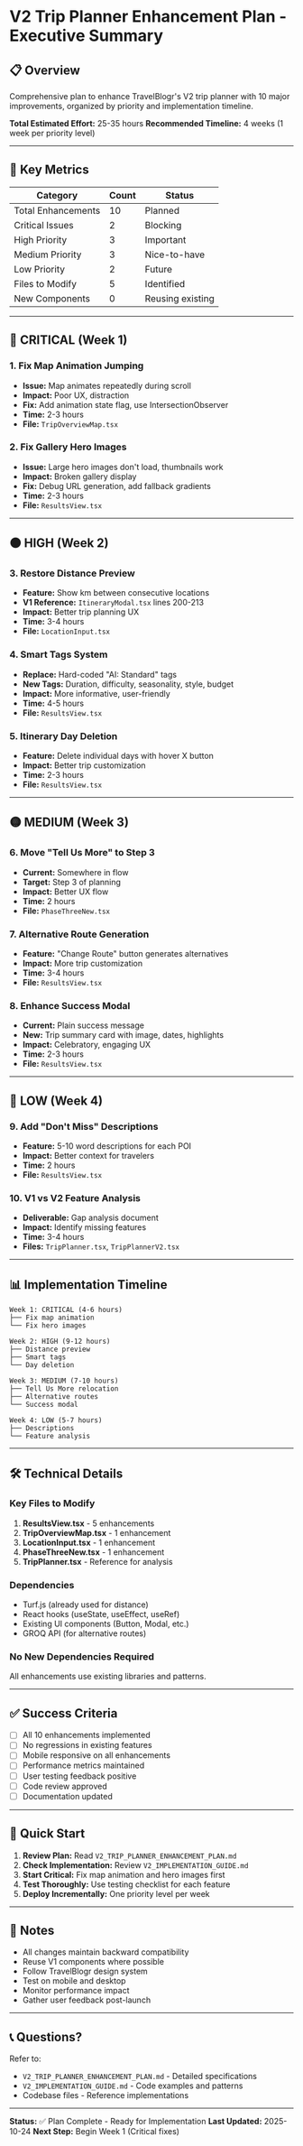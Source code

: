 # V2 Trip Planner Enhancement Plan - Executive Summary

## 📋 Overview

Comprehensive plan to enhance TravelBlogr's V2 trip planner with 10 major improvements, organized by priority and implementation timeline.

**Total Estimated Effort:** 25-35 hours
**Recommended Timeline:** 4 weeks (1 week per priority level)

---

## 🎯 Key Metrics

| Category | Count | Status |
|----------|-------|--------|
| Total Enhancements | 10 | Planned |
| Critical Issues | 2 | Blocking |
| High Priority | 3 | Important |
| Medium Priority | 3 | Nice-to-have |
| Low Priority | 2 | Future |
| Files to Modify | 5 | Identified |
| New Components | 0 | Reusing existing |

---

## 🔴 CRITICAL (Week 1)

### 1. Fix Map Animation Jumping
- **Issue:** Map animates repeatedly during scroll
- **Impact:** Poor UX, distraction
- **Fix:** Add animation state flag, use IntersectionObserver
- **Time:** 2-3 hours
- **File:** `TripOverviewMap.tsx`

### 2. Fix Gallery Hero Images
- **Issue:** Large hero images don't load, thumbnails work
- **Impact:** Broken gallery display
- **Fix:** Debug URL generation, add fallback gradients
- **Time:** 2-3 hours
- **File:** `ResultsView.tsx`

---

## 🟠 HIGH (Week 2)

### 3. Restore Distance Preview
- **Feature:** Show km between consecutive locations
- **V1 Reference:** `ItineraryModal.tsx` lines 200-213
- **Impact:** Better trip planning UX
- **Time:** 3-4 hours
- **File:** `LocationInput.tsx`

### 4. Smart Tags System
- **Replace:** Hard-coded "AI: Standard" tags
- **New Tags:** Duration, difficulty, seasonality, style, budget
- **Impact:** More informative, user-friendly
- **Time:** 4-5 hours
- **File:** `ResultsView.tsx`

### 5. Itinerary Day Deletion
- **Feature:** Delete individual days with hover X button
- **Impact:** Better trip customization
- **Time:** 2-3 hours
- **File:** `ResultsView.tsx`

---

## 🟡 MEDIUM (Week 3)

### 6. Move "Tell Us More" to Step 3
- **Current:** Somewhere in flow
- **Target:** Step 3 of planning
- **Impact:** Better UX flow
- **Time:** 2 hours
- **File:** `PhaseThreeNew.tsx`

### 7. Alternative Route Generation
- **Feature:** "Change Route" button generates alternatives
- **Impact:** More trip customization
- **Time:** 3-4 hours
- **File:** `ResultsView.tsx`

### 8. Enhance Success Modal
- **Current:** Plain success message
- **New:** Trip summary card with image, dates, highlights
- **Impact:** Celebratory, engaging UX
- **Time:** 2-3 hours
- **File:** `ResultsView.tsx`

---

## 🔵 LOW (Week 4)

### 9. Add "Don't Miss" Descriptions
- **Feature:** 5-10 word descriptions for each POI
- **Impact:** Better context for travelers
- **Time:** 2 hours
- **File:** `ResultsView.tsx`

### 10. V1 vs V2 Feature Analysis
- **Deliverable:** Gap analysis document
- **Impact:** Identify missing features
- **Time:** 3-4 hours
- **Files:** `TripPlanner.tsx`, `TripPlannerV2.tsx`

---

## 📊 Implementation Timeline

```
Week 1: CRITICAL (4-6 hours)
├── Fix map animation
└── Fix hero images

Week 2: HIGH (9-12 hours)
├── Distance preview
├── Smart tags
└── Day deletion

Week 3: MEDIUM (7-10 hours)
├── Tell Us More relocation
├── Alternative routes
└── Success modal

Week 4: LOW (5-7 hours)
├── Descriptions
└── Feature analysis
```

---

## 🛠️ Technical Details

### Key Files to Modify
1. **ResultsView.tsx** - 5 enhancements
2. **TripOverviewMap.tsx** - 1 enhancement
3. **LocationInput.tsx** - 1 enhancement
4. **PhaseThreeNew.tsx** - 1 enhancement
5. **TripPlanner.tsx** - Reference for analysis

### Dependencies
- Turf.js (already used for distance)
- React hooks (useState, useEffect, useRef)
- Existing UI components (Button, Modal, etc.)
- GROQ API (for alternative routes)

### No New Dependencies Required
All enhancements use existing libraries and patterns.

---

## ✅ Success Criteria

- [ ] All 10 enhancements implemented
- [ ] No regressions in existing features
- [ ] Mobile responsive on all enhancements
- [ ] Performance metrics maintained
- [ ] User testing feedback positive
- [ ] Code review approved
- [ ] Documentation updated

---

## 🚀 Quick Start

1. **Review Plan:** Read `V2_TRIP_PLANNER_ENHANCEMENT_PLAN.md`
2. **Check Implementation:** Review `V2_IMPLEMENTATION_GUIDE.md`
3. **Start Critical:** Fix map animation and hero images first
4. **Test Thoroughly:** Use testing checklist for each feature
5. **Deploy Incrementally:** One priority level per week

---

## 📝 Notes

- All changes maintain backward compatibility
- Reuse V1 components where possible
- Follow TravelBlogr design system
- Test on mobile and desktop
- Monitor performance impact
- Gather user feedback post-launch

---

## 📞 Questions?

Refer to:
- `V2_TRIP_PLANNER_ENHANCEMENT_PLAN.md` - Detailed specifications
- `V2_IMPLEMENTATION_GUIDE.md` - Code examples and patterns
- Codebase files - Reference implementations

---

**Status:** ✅ Plan Complete - Ready for Implementation
**Last Updated:** 2025-10-24
**Next Step:** Begin Week 1 (Critical fixes)

